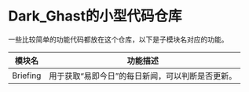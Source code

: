 # Dark_Ghast的小型代码仓库

一些比较简单的功能代码都放在这个仓库，以下是子模块名对应的功能。

| 模块名   | 功能描述                                         |
| -------- | ------------------------------------------------ |
| Briefing | 用于获取“易即今日”的每日新闻，可以判断是否更新。 |

